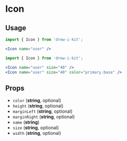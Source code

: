 # Icon

## Usage

```jsx
import { Icon } from 'drew-i-kit';

<Icon name="user" />
```

```jsx
import { Icon } from 'drew-i-kit';

<Icon name="user" size="40" />
<Icon name="user" size="40" color="primary.base" />
```

## Props

- `color` (**string**, optional)
- `height` (**string**, optional)
- `marginLeft` (**string**, optional)
- `marginRight` (**string**, optional)
- `name` (**string**)
- `size` (**string**, optional)
- `width` (**string**, optional)